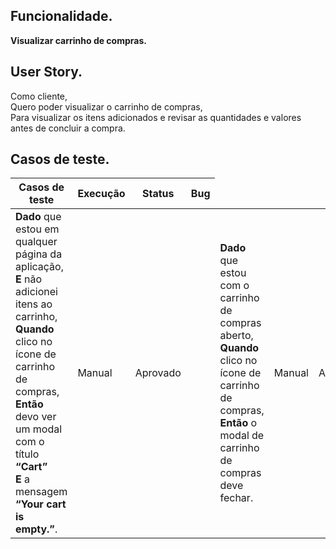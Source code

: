 ## Funcionalidade.
**Visualizar carrinho de compras.**

## User Story.
Como cliente,<br>
Quero poder visualizar o carrinho de compras,<br>
Para visualizar os itens adicionados e revisar as quantidades e valores antes de concluir a compra.<br>

## Casos de teste.

<table>
  <thead>
    <tr>
      <th>Casos de teste</th>
      <th>Execução</th>
      <th>Status</th>
      <th>Bug</th>
    </tr>
  </thead>
  <tbody>
    <tr>
      <td>
        <strong>Dado</strong> que estou em qualquer página da aplicação, <br>
        <strong>E</strong> não adicionei itens ao carrinho, <br>
        <strong>Quando</strong> clico no ícone de carrinho de compras, <br>
        <strong>Então</strong> devo ver um modal com o título <strong>“Cart”</strong> <br>
        <strong>E</strong> a mensagem <strong>“Your cart is empty.”</strong>.
      </td>
      <td>Manual</td>
      <td>Aprovado</td>
      <td></td>
      <td>
        <strong>Dado</strong> que estou com o carrinho de compras aberto, <br>
        <strong>Quando</strong> clico no ícone de carrinho de compras, <br>
        <strong>Então</strong> o modal de carrinho de compras deve fechar. <br>
      </td>
      <td>Manual</td>
      <td>Aprovado</td>
      <td></td>
      <td>
        <strong>Dado</strong> que estou com o carrinho de compras aberto, <br>
        <strong>Quando</strong> clico fora do modal, <br>
        <strong>Então</strong> o modal de carrinho de compras deve fechar. <br>
      </td>
      <td>Manual</td>
      <td>Aprovado</td>
      <td></td>
    </tr>
    </tbody>
</table>